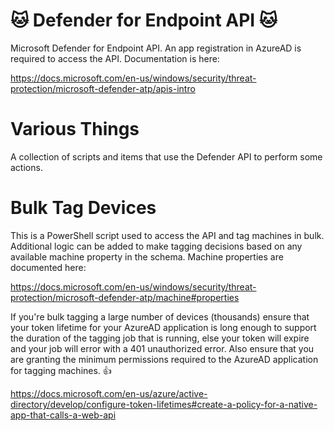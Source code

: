 # :cat: Defender for Endpoint API :cat:
Microsoft Defender for Endpoint API.  An app registration in AzureAD is required to access the API. Documentation is here:

https://docs.microsoft.com/en-us/windows/security/threat-protection/microsoft-defender-atp/apis-intro

# Various Things
A collection of scripts and items that use the Defender API to perform some actions.

# Bulk Tag Devices
This is a PowerShell script used to access the API and tag machines in bulk.  Additional logic can be added to make tagging decisions based on any available machine property in the schema. Machine properties are documented here:

https://docs.microsoft.com/en-us/windows/security/threat-protection/microsoft-defender-atp/machine#properties

If you're bulk tagging a large number of devices (thousands) ensure that your token lifetime for your AzureAD application is long enough to support the duration of the tagging job that is running, else your token will expire and your job will error with a 401 unauthorized error. Also ensure that you are granting the minimum permissions required to the AzureAD application for tagging machines.  :thumbsup:

https://docs.microsoft.com/en-us/azure/active-directory/develop/configure-token-lifetimes#create-a-policy-for-a-native-app-that-calls-a-web-api
